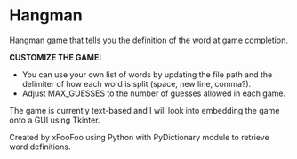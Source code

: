# Hangman
Hangman game that tells you the definition of the word at game completion.

**CUSTOMIZE THE GAME:**
- You can use your own list of words by updating the file path and the delimiter of how each word is split (space, new line, comma?).
- Adjust MAX_GUESSES to the number of guesses allowed in each game.

The game is currently text-based and I will look into embedding the game onto a GUI using Tkinter.

Created by xFooFoo using Python with PyDictionary module to retrieve word definitions.
